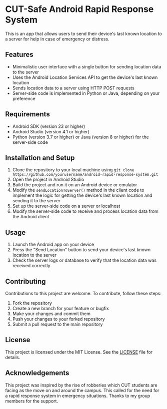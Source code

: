 # CUT-Safe Android Rapid Response System

This is an app that allows users to send their device's last known location to a server for help in case of emergency or distress.

## Features

- Minimalistic user interface with a single button for sending location data to the server
- Uses the Android Location Services API to get the device's last known location
- Sends location data to a server using HTTP POST requests
- Server-side code is implemented in Python or Java, depending on your preference

## Requirements

- Android SDK (version 23 or higher)
- Android Studio (version 4.1 or higher)
- Python (version 3.7 or higher) or Java (version 8 or higher) for the server-side code

## Installation and Setup

1. Clone the repository to your local machine using `git clone https://github.com/yourusername/android-rapid-response-system.git`
2. Open the project in Android Studio
3. Build the project and run it on an Android device or emulator
4. Modify the `sendLocationToServer()` method in the client code to implement the logic for getting the device's last known location and sending it to the server
5. Set up the server-side code on a server or localhost
6. Modify the server-side code to receive and process location data from the Android client

## Usage

1. Launch the Android app on your device
2. Press the "Send Location" button to send your device's last known location to the server
3. Check the server logs or database to verify that the location data was received correctly

## Contributing

Contributions to this project are welcome. To contribute, follow these steps:

1. Fork the repository
2. Create a new branch for your feature or bugfix
3. Make your changes and commit them
4. Push your changes to your forked repository
5. Submit a pull request to the main repository

## License

This project is licensed under the MIT License. See the [LICENSE](LICENSE) file for details.

## Acknowledgements

This project was inspired by the rise of robberies which CUT students are facing as the move on and around the campus. This called for the need for a rapid response system in emergency situations. Thanks to my group members for the support.
